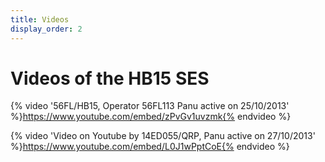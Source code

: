 ```yaml
---
title: Videos
display_order: 2
---
```


# Videos of the HB15 SES

{% video '56FL/HB15, Operator 56FL113 Panu active on 25/10/2013' %}https://www.youtube.com/embed/zPvGv1uvzmk{% endvideo %}

{% video 'Video on Youtube by 14ED055/QRP, Panu active on 27/10/2013' %}https://www.youtube.com/embed/L0J1wPptCoE{% endvideo %}
